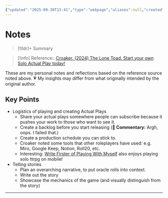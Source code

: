 ```yaml
---
{"updated":"2025-09-30T13:41","type":"webpage","aliases":null,"created":"2024-10-28T14:29","dg-publish":true,"noteIcon":"bee","dg-path":"Reference/@Croaker2024StartOwnSolo.md","permalink":"/reference/croaker2024-start-own-solo/","dgPassFrontmatter":true}
---
```


# Notes 
>[!tldr]+ Summary
> 
>

> [!info] Reference:: [Croaker. (2024) The Lone Toad. Start your own Solo Actual Play today!](https://croakerrpgs.substack.com/p/start-your-own-solo-actual-play-today)

These are my personal notes and reflections based on the reference source noted above. 💗 My insights may differ from what originally intended by the original author. 

## Key Points
- Logistics of playing and creating Actual Plays
	- Share your actual plays somewhere people can subscribe because it pushes your work to those who want to see it. 
	- Create a backlog before you start releasing (**💭 Commentary:**  Argh, oops. I failed that.)
	- Create a production schedule you can stick to. 
	- Croaker noted some tools that other roleplayers have used: e.g. Miro, Google Keep, Notion, Roll20, etc. 
	- Interesting: [Write Firster of Playing With Myself](https://playingwithmyself.substack.com/?utm_source=substack&utm_medium=web&utm_campaign=substack_profile) also enjoys playing solo ttrpg on mobile! 
- Telling stories 
	- Plan an overarching narrative, to put oracle rolls into context. 
	- Write out the story
	- Showcase the mechanics of the game (and visually distinguish from the story)

---
<!--
## Reaction 
> [!tip] Reaction 
> How did I feel about this source? Positive? Negative? What emotions, if any? Why? 


---

## Connections  

> [!link] Related Works 
> Insert any sources that relate to this source - eg video I found this from, etc. and make them actionable, where possible. 

---

> [!help] Open Threads
> Add as Task [?] any questions, writing prompts and future connections I may want to explore that were sparked by this source and why.  
> How does this compare to other sources? Other theories?
> How can I apply the concepts? Do I want to? Why/why not?
> Who would benefit from knowing about this source? Its concepts? 

---

> [!attention] Contradictions 
> Add as Task [f] where key points have challenged previous understanding. Ideally link to contradictory idea. 
> What concepts can I challenge? 

---

> [!success] Experiments 
> What action/experiment do you want to try? Apply? 
> If you've done something inspired by this source, link `[[date done]]` here

-->
